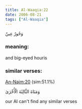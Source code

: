```yaml
---
title: Al-Waaqia:22
date: 2006-08-21
tags: ["Al-Waaqia"]
---
```

وَحُورٌ عِينٌ
### meaning: 
and big-eyed houris
### similar verses: 

[An-Najm:20](/53/20) (sim:51.1%)

وَمَنَاةَ الثَّالِثَةَ الْأُخْرَىٰ

our AI can't find any similar verses



